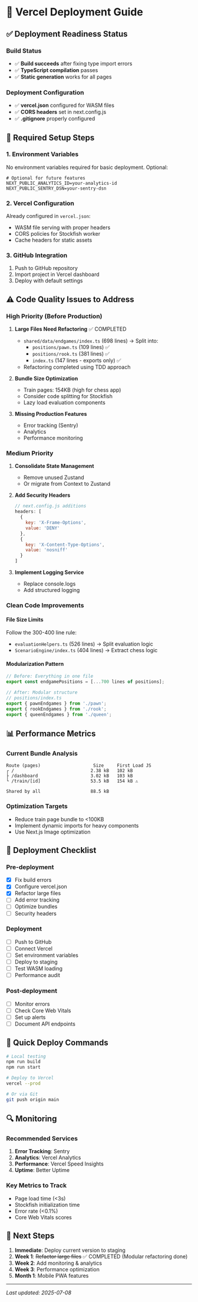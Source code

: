 # 🚀 Vercel Deployment Guide

## ✅ Deployment Readiness Status

### Build Status
- ✅ **Build succeeds** after fixing type import errors
- ✅ **TypeScript compilation** passes
- ✅ **Static generation** works for all pages

### Deployment Configuration
- ✅ **vercel.json** configured for WASM files
- ✅ **CORS headers** set in next.config.js
- ✅ **.gitignore** properly configured

## 🔧 Required Setup Steps

### 1. Environment Variables
No environment variables required for basic deployment. Optional:
```env
# Optional for future features
NEXT_PUBLIC_ANALYTICS_ID=your-analytics-id
NEXT_PUBLIC_SENTRY_DSN=your-sentry-dsn
```

### 2. Vercel Configuration
Already configured in `vercel.json`:
- WASM file serving with proper headers
- CORS policies for Stockfish worker
- Cache headers for static assets

### 3. GitHub Integration
1. Push to GitHub repository
2. Import project in Vercel dashboard
3. Deploy with default settings

## ⚠️ Code Quality Issues to Address

### High Priority (Before Production)
1. **Large Files Need Refactoring** ✅ COMPLETED
   - `shared/data/endgames/index.ts` (698 lines) → Split into:
     - `positions/pawn.ts` (109 lines) ✅
     - `positions/rook.ts` (381 lines) ✅
     - `index.ts` (147 lines - exports only) ✅
   - Refactoring completed using TDD approach

2. **Bundle Size Optimization**
   - Train pages: 154KB (high for chess app)
   - Consider code splitting for Stockfish
   - Lazy load evaluation components

3. **Missing Production Features**
   - Error tracking (Sentry)
   - Analytics
   - Performance monitoring

### Medium Priority
1. **Consolidate State Management**
   - Remove unused Zustand
   - Or migrate from Context to Zustand

2. **Add Security Headers**
   ```javascript
   // next.config.js additions
   headers: [
     {
       key: 'X-Frame-Options',
       value: 'DENY'
     },
     {
       key: 'X-Content-Type-Options', 
       value: 'nosniff'
     }
   ]
   ```

3. **Implement Logging Service**
   - Replace console.logs
   - Add structured logging

### Clean Code Improvements

#### File Size Limits
Follow the 300-400 line rule:
- `evaluationHelpers.ts` (526 lines) → Split evaluation logic
- `ScenarioEngine/index.ts` (404 lines) → Extract chess logic

#### Modularization Pattern
```typescript
// Before: Everything in one file
export const endgamePositions = [...700 lines of positions];

// After: Modular structure
// positions/index.ts
export { pawnEndgames } from './pawn';
export { rookEndgames } from './rook';
export { queenEndgames } from './queen';
```

## 📊 Performance Metrics

### Current Bundle Analysis
```
Route (pages)                    Size     First Load JS
┌ /                             2.38 kB   102 kB
├ /dashboard                    3.02 kB   103 kB  
└ /train/[id]                   53.5 kB   154 kB ⚠️
  
Shared by all                   88.5 kB
```

### Optimization Targets
- Reduce train page bundle to <100KB
- Implement dynamic imports for heavy components
- Use Next.js Image optimization

## 🚦 Deployment Checklist

### Pre-deployment
- [x] Fix build errors
- [x] Configure vercel.json
- [x] Refactor large files
- [ ] Add error tracking
- [ ] Optimize bundles
- [ ] Security headers

### Deployment
- [ ] Push to GitHub
- [ ] Connect Vercel
- [ ] Set environment variables
- [ ] Deploy to staging
- [ ] Test WASM loading
- [ ] Performance audit

### Post-deployment
- [ ] Monitor errors
- [ ] Check Core Web Vitals
- [ ] Set up alerts
- [ ] Document API endpoints

## 📝 Quick Deploy Commands

```bash
# Local testing
npm run build
npm run start

# Deploy to Vercel
vercel --prod

# Or via Git
git push origin main
```

## 🔍 Monitoring

### Recommended Services
1. **Error Tracking**: Sentry
2. **Analytics**: Vercel Analytics
3. **Performance**: Vercel Speed Insights
4. **Uptime**: Better Uptime

### Key Metrics to Track
- Page load time (<3s)
- Stockfish initialization time
- Error rate (<0.1%)
- Core Web Vitals scores

## 🎯 Next Steps

1. **Immediate**: Deploy current version to staging
2. **Week 1**: ~~Refactor large files~~ ✅ COMPLETED (Modular refactoring done)
3. **Week 2**: Add monitoring & analytics
4. **Week 3**: Performance optimization
5. **Month 1**: Mobile PWA features

---
*Last updated: 2025-07-08*